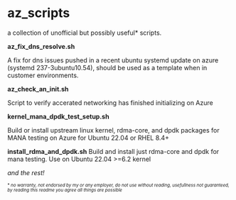 # az_scripts
a collection of unofficial but possibly useful* scripts.

**az_fix_dns_resolve.sh**

A fix for dns issues pushed in a recent ubuntu systemd update on azure (systemd 237-3ubuntu10.54), should be used as a template when in customer environments.

**az_check_an_init.sh**

Script to verify accerated networking has finished initializing on Azure

**kernel_mana_dpdk_test_setup.sh**

Build or install upstream linux kernel, rdma-core, and dpdk packages for MANA testing on Azure for Ubuntu 22.04 or RHEL 8.4+

**install_rdma_and_dpdk.sh**
Build and install just rdma-core and dpdk for mana testing. Use on Ubuntu 22.04 >=6.2 kernel

*and the rest!*

<sub><sub>* *no warranty, not endorsed by my or any employer, do not use without reading, usefullness not guaranteed, by reading this readme you agree all things are possible*
